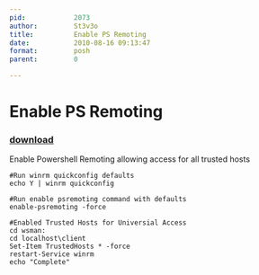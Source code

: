 ```yaml
---
pid:            2073
author:         St3v3o
title:          Enable PS Remoting
date:           2010-08-16 09:13:47
format:         posh
parent:         0

---
```


# Enable PS Remoting

### [download](//scripts/2073.ps1)

Enable Powershell Remoting allowing access for all trusted hosts

```posh
#Run winrm quickconfig defaults
echo Y | winrm quickconfig

#Run enable psremoting command with defaults
enable-psremoting -force

#Enabled Trusted Hosts for Universial Access
cd wsman:
cd localhost\client
Set-Item TrustedHosts * -force
restart-Service winrm
echo "Complete"
```
